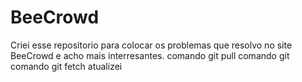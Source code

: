# BeeCrowd
Criei esse repositorio para colocar os problemas que
resolvo no site BeeCrowd e acho mais interresantes.
comando git pull
comando git
comando git fetch
atualizei
